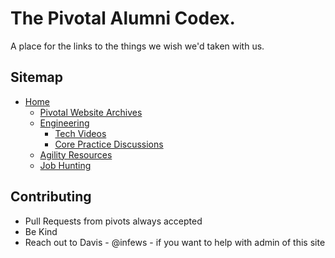 # The Pivotal Alumni Codex.

A place for the links to the things we wish we'd taken with us.

## Sitemap

- [Home](home.md)
  - [Pivotal Website Archives](pivotal_website_archives.md)
  - [Engineering](engineering.md)
    - [Tech Videos](tech_videos.md)
    - [Core Practice Discussions](cp_discussions.md)
  - [Agility Resources](agility_resources.md)
  - [Job Hunting](job_hunting.md)

## Contributing

- Pull Requests from pivots always accepted
- Be Kind
- Reach out to Davis - @infews - if you want to help with admin of this site